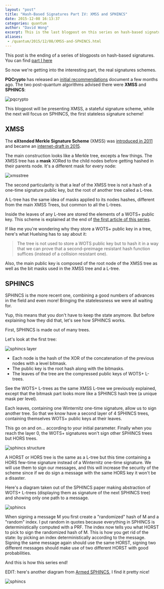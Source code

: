 ```yaml
---
layout: "post"
title: "Hash-Based Signatures Part IV: XMSS and SPHINCS"
date: 2015-12-08 16:13:37
categories: quantum
author: "David Wong"
excerpt: This is the last blogpost on this series on hash-based signatures. We will finally see how the state-of-the-art hash-based signatures schemes XMSS and SPHINCS works on the surface.
aliases:
 - /quantum/2015/12/08/XMSS-and-SPHINCS.html
---
```


This post is the ending of a series of blogposts on hash-based signatures. You can find [part I here](/quantum/2015/12/04/one-time-signatures.html)

So now we're getting into the interesting part, the real signatures schemes.

**PQCrypto** has released an [initial recommendations](http://pqcrypto.eu.org/docs/initial-recommendations.pdf) document a few months ago. The two post-quantum algorithms advised there were **XMSS** and **SPHINCS**:

![pqcrypto](/images/hash-based-signatures/Screen_Shot_2015-12-03_at_3.17_.34_PM_.png)

This blogpost will be presenting XMSS, a stateful signature scheme, while the next will focus on SPHINCS, the first stateless signature scheme!

## XMSS

The **eXtended Merkle Signature Scheme** (XMSS) was [introduced in 2011](https://eprint.iacr.org/2011/484.pdf) and became an [internet-draft in 2015](https://datatracker.ietf.org/doc/draft-irtf-cfrg-xmss-hash-based-signatures/).

The main construction looks like a Merkle tree, excepts a few things. The XMSS tree has a **mask** XORed to the child nodes before getting hashed in their parents node. It's a different mask for every node:

![xmsstree](/images/hash-based-signatures/xmss_tree.png)

The second particularity is that a leaf of the XMSS tree is not a hash of a one-time signature public key, but the root of another tree called a L-tree.

A L-tree has the same idea of masks applied to its nodes hashes, different from the main XMSS Trees, but common to all the L-trees.

Inside the leaves of any L-tree are stored the elements of a WOTS+ public key. This scheme is explained at the end of [the first article of this series](/quantum/2015/12/04/one-time-signatures.html).

If like me you're wondering why they store a WOTS+ public key in a tree, here's what Huelsing has to say about it:

>  The tree is not used to store a WOTS public key but to hash it in a way that we can prove that a second-preimage resistant hash function suffices (instead of a collision resistant one).

Also, the main public key is composed of the root node of the XMSS tree as well as the bit masks used in the XMSS tree and a L-tree.

## SPHINCS

SPHINCS is the more recent one, combining a good numbers of advances in the field and even more! Bringing the statelessness we were all waiting for.

Yup, this means that you don't have to keep the state anymore. But before explaining how they did that, let's see how SPHINCS works.

First, SPHINCS is made out of many trees.

Let's look at the first tree:

![sphincs layer](/images/hash-based-signatures/first_tree1.jpg)

* Each node is the hash of the XOR of the concatenation of the previous nodes with a level bitmask.
* The public key is the root hash along with the bitmasks.
* The leaves of the tree are the compressed public keys of WOTS+ L-trees.

See the WOTS+ L-trees as the same XMSS L-tree we previously explained, except that the bitmask part looks more like a SPHINCS hash tree (a unique mask per level).

Each leaves, containing one Winternitz one-time signature, allow us to sign another tree. So that we know have a second layer of 4 SPHINCS trees, containing themselves WOTS+ public keys at their leaves.

This go on and on... according to your initial parameter. Finally when you reach the layer 0, the WOTS+ signatures won't sign other SPHINCS trees but HORS trees.

![sphincs structure](/images/hash-based-signatures/second_tree.jpg)

A HORST or HORS tree is the same as a L-tree but this time containing a HORS few-time signature instead of a Winternitz one-time signature. We will use them to sign our messages, and this will increase the security of the scheme since if we do sign a message with the same HORS key it won't be a disaster.

Here's a diagram taken out of the SPHINCS paper making abstraction of WOTS+ L-trees (displaying them as signature of the next SPHINCS tree) and showing only one path to a message.

![sphincs](/images/hash-based-signatures/sphincs.png)

When signing a message M you first create a "randomized" hash of M and a "random" index. I put random in quotes because everything in SPHINCS is deterministically computed with a PRF. The index now tells you what HORST to pick to sign the randomized hash of M. This is how you get rid of the state: by picking an index deterministically according to the message. Signing the same message again should use the same HORST, signing two different messages should make use of two different HORST with good probabilities.

And this is how this series end!

EDIT: here's another diagram from [Armed SPHINCS](https://eprint.iacr.org/2015/1042.pdf), I find it pretty nice!

![sphincs](/images/hash-based-signatures/Screen_Shot_2015-12-08_at_2.11_.44_PM_.png)
